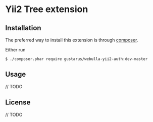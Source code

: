 Yii2 Tree extension
===========

## Installation

The preferred way to install this extension is through [composer](http://getcomposer.org/download/).

Either run

```
$ ./composer.phar require gustarus/webulla-yii2-auth:dev-master
```

## Usage

// TODO

## License

// TODO